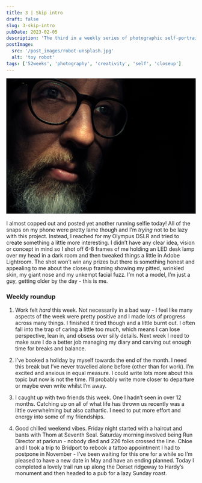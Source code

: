 ```yaml
---
title: 3 | Skip intro
draft: false
slug: 3-skip-intro
pubDate: 2023-02-05
description: 'The third in a weekly series of photographic self-portraits of Stuart Mackenzie.'
postImage:
  src: '/post_images/robot-unsplash.jpg'
  alt: 'toy robot'
tags: ['52weeks', 'photography', 'creativity', 'self', 'closeup']
---
```


![My grumpy, pitted, wrinkled face illunminated in a dark frame by a desk lamp](../images/52weeks/52_2023_3.jpg)

I almost copped out and posted yet another running selfie today! All of the snaps on my phone were pretty lame though and I’m _trying_ not to be lazy with this project. Instead, I reached for my Olympus DSLR and tried to create something a little more interesting. I didn’t have any clear idea, vision or concept in mind so I shot off 6-8 frames of me holding an LED desk lamp over my head in a dark room and then tweaked things a little in Adobe Lightroom. The shot won’t win any prizes but there is something honest and appealing to me about the closeup framing showing my pitted, wrinkled skin, my giant nose and my unkempt facial fuzz. I’m not a model, I’m just a guy, getting older by the day - this is me.

### Weekly roundup

1. Work felt _hard_ this week. Not necessarily in a bad way - I feel like many aspects of the week were pretty positive and I made lots of progress across many things. I finished it tired though and a little burnt out. I often fall into the trap of caring a little too much, which means I can lose perspective, lean in, and obsess over silly details. Next week I need to make sure I do a better job managing my diary and carving out enough time for breaks and balance.

2. I’ve booked a holiday by myself towards the end of the month. I need this break but I’ve never travelled alone before (other than for work). I’m excited and anxious in equal measure. I could write lots more about this topic but now is not the time. I’ll probably write more closer to departure or maybe even write whilst I’m away.

3. I caught up with two friends this week. One I hadn’t seen in over 12 months. Catching up on all of what life has thrown us recently was a little overwhelming but also cathartic. I need to put more effort and energy into some of my friendships.

4. Good chilled weekend vibes. Friday night started with a haircut and bants with Thom at Seventh Seal. Saturday morning involved being Run Director at parkrun - nobody died and 226 folks crossed the line. Chloe and I took a trip to Bridport to rebook a tattoo appointment I had to postpone in November - I’ve been waiting for this one for a while so I’m pleased to have a new date in May and have an ending planned. Today I completed a lovely trail run up along the Dorset ridgeway to Hardy’s monument and then headed to a pub for a lazy Sunday roast.
